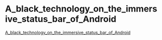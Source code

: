 # A_black_technology_on_the_immersive_status_bar_of_Android
[A_black_technology_on_the_immersive_status_bar_of_Android](https://aiwithcloud.com/2022/09/14/a_black_technology_on_the_immersive_status_bar_of_android/)